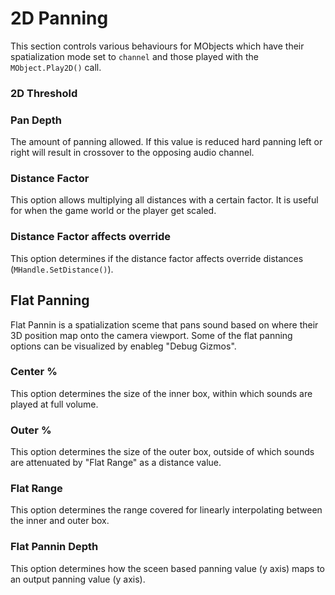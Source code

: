 # 2D Panning

This section controls various behaviours for MObjects which have their spatialization mode set to `channel` and those played with the `MObject.Play2D()` call.

### 2D Threshold

### Pan Depth

The amount of panning allowed. If this value is reduced hard panning left or right will result in crossover to the opposing audio channel.

### Distance Factor

This option allows multiplying all distances with a certain factor. It is useful for when the game world or the player get scaled.

### Distance Factor affects override

This option determines if the distance factor affects override distances (`MHandle.SetDistance()`).

## Flat Panning

Flat Pannin is a spatialization sceme that pans sound based on where their 3D position map onto the camera viewport. Some of the flat panning options can be visualized by enableg "Debug Gizmos".

### Center %

This option determines the size of the inner box, within which sounds are played at full volume.

### Outer %

This option determines the size of the outer box, outside of which sounds are attenuated by "Flat Range" as a distance value.

### Flat Range

This option determines the range covered for linearly interpolating between the inner and outer box.

### Flat Pannin Depth

This option determines how the sceen based panning value (y axis) maps to an output panning value (y axis).